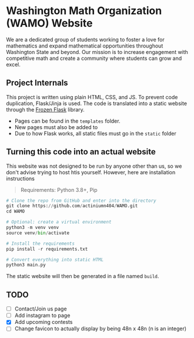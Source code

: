 # Washington Math Organization (WAMO) Website
We are a dedicated group of students working to foster a love for mathematics and expand mathematical opportunities throughout Washington State and beyond. Our mission is to increase engagement with competitive math and create a community where students can grow and excel.


## Project Internals
This project is written using plain HTML, CSS, and JS. To prevent code duplication, Flask/Jinja is used. The code is translated into a static website through the [Frozen Flask](https://frozen-flask.readthedocs.io/en/latest/) library.

* Pages can be found in the `templates` folder.
* New pages must also be added to
* Due to how Flask works, all static files must go in the `static` folder

## Turning this code into an actual website
This website was not designed to be run by anyone other than us, so we don't advise trying to host htis yourself. However, here are installation instructions

> Requirements: Python 3.8+, Pip

```py
# Clone the repo from GitHub and enter into the directory
git clone https://github.com/actiniumn404/WAMO.git
cd WAMO

# Optional: create a virtual environment
python3 -m venv venv
source venv/bin/activate

# Install the requirements
pip install -r requirements.txt

# Convert everything into static HTML
python3 main.py
```

The static website will then be generated in a file named `build`.

## TODO
- [ ] Contact/Join us page
- [ ] Add instagram to page
- [x] Add upcoming contests
- [ ] Change favicon to actually display by being 48n x 48n (n is an integer)